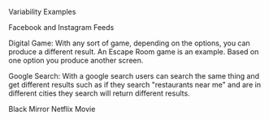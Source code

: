 Variability Examples

Facebook and Instagram Feeds

Digital Game: With any sort of game, depending on the options, you can produce a different result. An Escape Room game is an example. Based on one option you produce another screen.  

Google Search: With a google search users can search the same thing and get different results such as if they search "restaurants near me" and are in different cities they search will return different results.

Black Mirror Netflix Movie 
